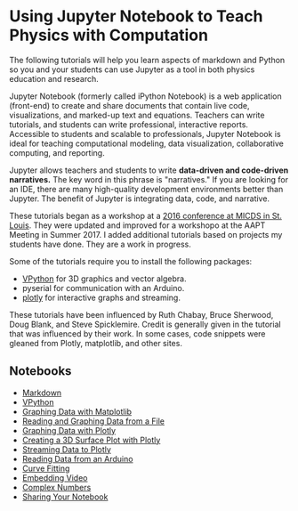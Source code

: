 # Using Jupyter Notebook to Teach Physics with Computation

The following tutorials will help you learn aspects of markdown and Python so you and your students can use Jupyter as a tool in both physics education and research.

Jupyter Notebook (formerly called iPython Notebook) is a web application (front-end) to create and share documents that contain live code, visualizations, and marked-up text and equations. Teachers can write tutorials, and students can write professional, interactive reports. Accessible to students and scalable to professionals, Jupyter Notebook is ideal for teaching computational modeling, data visualization, collaborative computing, and reporting.

Jupyter allows teachers and students to write **data-driven and code-driven narratives.** The key word in this phrase is "narratives." If you are looking for an IDE, there are many high-quality development environments better than Jupyter. The benefit of Jupyter is integrating data, code, and narrative.

These tutorials began as a workshop at a [ 2016 conference at MICDS in St. Louis](http://stlinstl.org/). They were updated and improved for a workshopo at the AAPT Meeting in Summer 2017. I added additional tutorials based on projects my students have done. They are a work in progress.

Some of the tutorials require you to install the following packages:

- [VPython](https://github.com/BruceSherwood/vpython-jupyter) for 3D graphics and vector algebra.
- pyserial for communication with an Arduino.
- [plotly](https://plot.ly/) for interactive graphs and streaming.

These tutorials have been influenced by Ruth Chabay, Bruce Sherwood, Doug Blank, and Steve Spicklemire. Credit is generally given in the tutorial that was influenced by their work. In some cases, code snippets were gleaned from Plotly, matplotlib, and other sites.

## Notebooks

- [Markdown](01%20Markdown.ipynb)
- [VPython](02%20VPython.ipynb)
- [Graphing Data with Matplotlib](03%20Graphing%20Data%20with%20Matplotlib.ipynb)
- [Reading and Graphing Data from a File](04%20Reading%20and%20Graphing%20Data%20from%20a%20File.ipynb)
- [Graphing Data with Plotly](05.1%20Graphing%20Data%20with%20Plotly.ipynb)
- [Creating a 3D Surface Plot with Plotly](05.2%20Creating%20a%203D%20Surface%20Plot%20with%20Plotly.ipynb)
- [Streaming Data to Plotly](05.3%20Streaming%20Data%20to%20Plotly.ipynb)
- [Reading Data from an Arduino](06%20Reading%20Data%20from%20an%20Arduino.ipynb)
- [Curve Fitting](07%20Curve%20Fitting.ipynb)
- [Embedding Video](08%20Embedding%20Video.ipynb)
- [Complex Numbers](09%20Complex%20Numbers.ipynb)
- [Sharing Your Notebook](10%20Sharing%20Your%20Notebook.ipynb)